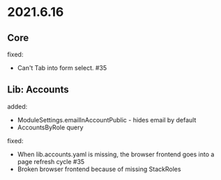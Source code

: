 # 2021.6.16

## Core

fixed:

- Can't Tab into form select. #35

## Lib: Accounts

added:

- ModuleSettings.emailInAccountPublic - hides email by default
- AccountsByRole query

fixed:

- When lib.accounts.yaml is missing, the browser frontend goes into a page refresh cycle #35
- Broken browser frontend because of missing StackRoles